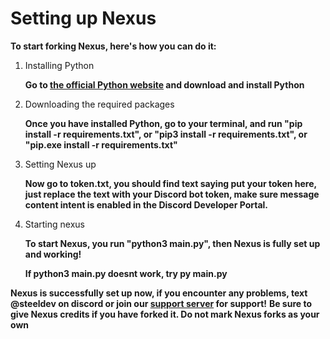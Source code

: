 # Setting up Nexus

**To start forking Nexus, here's how you can do it:**

1. Installing Python

   **Go to [the official Python website](https://python.org) and download and install Python**
   
3. Downloading the required packages

   **Once you have installed Python, go to your terminal, and run "pip install -r requirements.txt", or "pip3 install -r requirements.txt", or "pip.exe install -r requirements.txt"**

4. Setting Nexus up

   **Now go to token.txt, you should find text saying put your token here, just replace the text with your Discord bot token, make sure message content intent is enabled in the Discord Developer Portal.**

5. Starting nexus

   **To start Nexus, you run "python3 main.py", then Nexus is fully set up and working!**

   **If python3 main.py doesnt work, try py main.py**

**Nexus is successfully set up now, if you encounter any problems, text @steeldev on discord or join our [support server](https://discord.gg/mcdK88yUgF) for support!**
**Be sure to give Nexus credits if you have forked it. Do not mark Nexus forks as your own**

